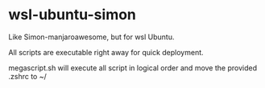 # wsl-ubuntu-simon
Like Simon-manjaroawesome, but for wsl Ubuntu.

All scripts are executable right away for quick deployment.

megascript.sh will execute all script in logical order and move the provided .zshrc to ~/
